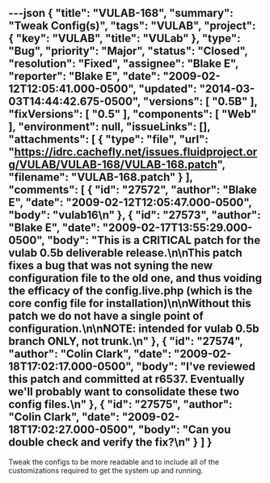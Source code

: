 ---json
{
  "title": "VULAB-168",
  "summary": "Tweak Config(s)",
  "tags": "VULAB",
  "project": {
    "key": "VULAB",
    "title": "VULab"
  },
  "type": "Bug",
  "priority": "Major",
  "status": "Closed",
  "resolution": "Fixed",
  "assignee": "Blake E",
  "reporter": "Blake E",
  "date": "2009-02-12T12:05:41.000-0500",
  "updated": "2014-03-03T14:44:42.675-0500",
  "versions": [
    "0.5B"
  ],
  "fixVersions": [
    "0.5"
  ],
  "components": [
    "Web"
  ],
  "environment": null,
  "issueLinks": [],
  "attachments": [
    {
      "type": "file",
      "url": "https://idrc.cachefly.net/issues.fluidproject.org/VULAB/VULAB-168/VULAB-168.patch",
      "filename": "VULAB-168.patch"
    }
  ],
  "comments": [
    {
      "id": "27572",
      "author": "Blake E",
      "date": "2009-02-12T12:05:47.000-0500",
      "body": "vulab16\n"
    },
    {
      "id": "27573",
      "author": "Blake E",
      "date": "2009-02-17T13:55:29.000-0500",
      "body": "This is a CRITICAL patch for the vulab 0.5b deliverable release.\n\nThis patch fixes a bug that was not syning the new configuration file to the old one, and thus voiding the efficacy of the config.live.php (which is the core config file for installation)\n\nWithout this patch we do not have a single point of configuration.\n\nNOTE: intended for vulab 0.5b branch ONLY, not trunk.\n"
    },
    {
      "id": "27574",
      "author": "Colin Clark",
      "date": "2009-02-18T17:02:17.000-0500",
      "body": "I've reviewed this patch and committed at r6537. Eventually we'll probably want to consolidate these two config files.\n"
    },
    {
      "id": "27575",
      "author": "Colin Clark",
      "date": "2009-02-18T17:02:27.000-0500",
      "body": "Can you double check and verify the fix?\n"
    }
  ]
}
---
Tweak the configs to be more readable and to include all of the customizations required to get the system up and running.

        